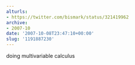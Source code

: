 ```yaml
---
alturls:
- https://twitter.com/bismark/status/321419962
archive:
- 2007-10
date: '2007-10-08T23:47:10+00:00'
slug: '1191887230'
---
```


doing multivariable calculus

